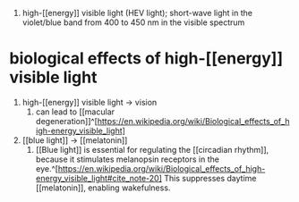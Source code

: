 1. high-[[energy]] visible light (HEV light); short-wave light in the violet/blue band from 400 to 450 nm in the visible spectrum

# biological effects of high-[[energy]] visible light
1. high-[[energy]] visible light → vision
	1. can lead to [[macular degeneration]]^[https://en.wikipedia.org/wiki/Biological_effects_of_high-energy_visible_light]
2. [[blue light]] → [[melatonin]]
	1. [[Blue light]] is essential for regulating the [[circadian rhythm]], because it stimulates melanopsin receptors in the eye.^[https://en.wikipedia.org/wiki/Biological_effects_of_high-energy_visible_light#cite_note-20] This suppresses daytime [[melatonin]], enabling wakefulness.